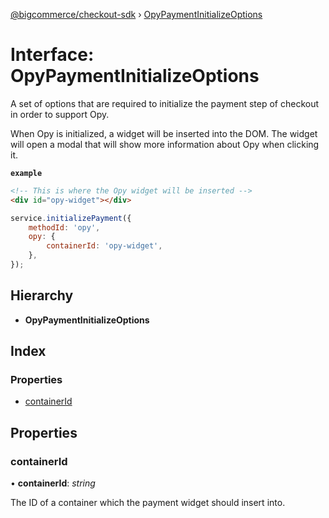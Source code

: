 [@bigcommerce/checkout-sdk](../README.md) › [OpyPaymentInitializeOptions](opypaymentinitializeoptions.md)

# Interface: OpyPaymentInitializeOptions

A set of options that are required to initialize the payment step of
checkout in order to support Opy.

When Opy is initialized, a widget will be inserted into the DOM. The
widget will open a modal that will show more information about Opy when
clicking it.

**`example`** 

```html
<!-- This is where the Opy widget will be inserted -->
<div id="opy-widget"></div>
```

```js
service.initializePayment({
    methodId: 'opy',
    opy: {
        containerId: 'opy-widget',
    },
});
```

## Hierarchy

* **OpyPaymentInitializeOptions**

## Index

### Properties

* [containerId](opypaymentinitializeoptions.md#containerid)

## Properties

###  containerId

• **containerId**: *string*

The ID of a container which the payment widget should insert into.
